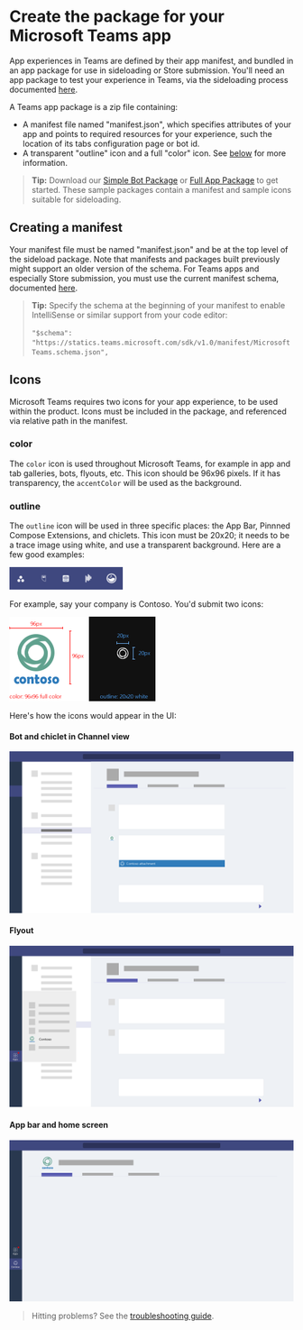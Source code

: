 ﻿# Create the package for your Microsoft Teams app

App experiences in Teams are defined by their app manifest, and bundled in an app package for use in sideloading or Store submission.  You'll need an app package to test your experience in Teams, via the sideloading process documented [here](sideload.md).

A Teams app package is a zip file containing:
* A manifest file named "manifest.json", which specifies attributes of your app and points to required resources for your experience, such the location of its tabs configuration page or bot id.
* A transparent "outline" icon and a full "color" icon.  See [below](#icons) for more information.

>**Tip:** Download our [Simple Bot Package](https://github.com/OfficeDev/Microsoft-teams-docs/blob/master/teams/SimpleBotPackage.zip) or [Full App Package](https://github.com/OfficeDev/Microsoft-teams-docs/blob/master/teams/FullAppPackage.zip) to get started.  These sample packages contain a manifest and sample icons suitable for sideloading.

## Creating a manifest

Your manifest file must be named "manifest.json" and be at the top level of the sideload package.  Note that manifests and packages built previously might support an older version of the schema.  For Teams apps and especially Store submission, you must use the current manifest schema, documented [here](schema.md). 

> **Tip:** Specify the schema at the beginning of your manifest to enable IntelliSense or similar support from your code editor:
> 
> `"$schema": "https://statics.teams.microsoft.com/sdk/v1.0/manifest/MicrosoftTeams.schema.json",`

## Icons

Microsoft Teams requires two icons for your app experience, to be used within the product.  Icons must be included in the package, and referenced via relative path in the manifest.

### color

The `color` icon is used throughout Microsoft Teams, for example in app and tab galleries, bots, flyouts, etc.  This icon should be 96x96 pixels.  If it has transparency, the `accentColor` will be used as the background.

### outline

The `outline` icon will be used in three specific places:  the App Bar, Pinnned Compose Extensions, and chiclets.  This icon must be 20x20; it needs to be a trace image using white, and use a transparent background.  Here are a few good examples:

!["Sample Outline icons"](images/icons/sample20x20s.png)

For example, say your company is Contoso.  You'd submit two icons:

!["Sample Contoso icons"](images/icons/contosoicons.png)

Here's how the icons would appear in the UI:
#### Bot and chiclet in Channel view

!["Bot and chiclet UX"](images/icons/botandchiclet.png)

#### Flyout

!["Sample Contoso icons"](images/icons/flyout.png)

#### App bar and home screen

!["Sample Contoso icons"](images/icons/appbarhomescreen.png)
 
> Hitting problems?  See the [troubleshooting guide](troubleshooting.md).

